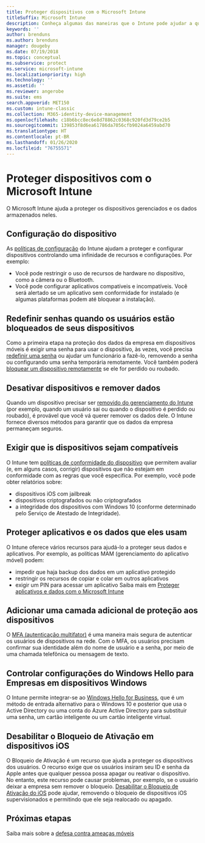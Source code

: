 ```yaml
---
title: Proteger dispositivos com o Microsoft Intune
titleSuffix: Microsoft Intune
description: Conheça algumas das maneiras que o Intune pode ajudar a que proteger seus dispositivos contra acesso não autorizado e outras ameaças.
keywords: ''
author: brenduns
ms.author: brenduns
manager: dougeby
ms.date: 07/19/2018
ms.topic: conceptual
ms.subservice: protect
ms.service: microsoft-intune
ms.localizationpriority: high
ms.technology: ''
ms.assetid: ''
ms.reviewer: angerobe
ms.suite: ems
search.appverid: MET150
ms.custom: intune-classic
ms.collection: M365-identity-device-management
ms.openlocfilehash: c18b6bcc8ec6e8d78862c0368c920fd3d79ce2b5
ms.sourcegitcommit: 139853f8d6ea61786da7056cfb9024a6459abd70
ms.translationtype: HT
ms.contentlocale: pt-BR
ms.lasthandoff: 01/26/2020
ms.locfileid: "76755571"
---
```

# <a name="protect-devices-with-microsoft-intune"></a>Proteger dispositivos com o Microsoft Intune

O Microsoft Intune ajuda a proteger os dispositivos gerenciados e os dados armazenados neles.

## <a name="device-configuration"></a>Configuração do dispositivo
As [políticas de configuração](../configuration/device-profiles.md) do Intune ajudam a proteger e configurar dispositivos controlando uma infinidade de recursos e configurações. Por exemplo:

- Você pode restringir o uso de recursos de hardware no dispositivo, como a câmera ou o Bluetooth.
- Você pode configurar aplicativos compatíveis e incompatíveis. Você será alertado se um aplicativo sem conformidade for instalado (e algumas plataformas podem até bloquear a instalação).

## <a name="reset-passcodes-when-users-are-locked-out-of-their-devices"></a>Redefinir senhas quando os usuários estão bloqueados de seus dispositivos
Como a primeira etapa na proteção dos dados da empresa em dispositivos móveis é exigir uma senha para usar o dispositivo, às vezes, você precisa [redefinir uma senha](../remote-actions/device-passcode-reset.md) ou ajudar um funcionário a fazê-lo, removendo a senha ou configurando uma senha temporária remotamente. Você também poderá [bloquear um dispositivo remotamente](../remote-actions/device-remote-lock.md) se ele for perdido ou roubado.

## <a name="retire-devices-and-remove-data"></a>Desativar dispositivos e remover dados
Quando um dispositivo precisar ser [removido do gerenciamento do Intune](../remote-actions/devices-wipe.md) (por exemplo, quando um usuário sai ou quando o dispositivo é perdido ou roubado), é provável que você vá querer remover os dados dele. O Intune fornece diversos métodos para garantir que os dados da empresa permaneçam seguros.

## <a name="require-devices-to-be-compliant"></a>Exigir que is dispositivos sejam compatíveis
O Intune tem [políticas de conformidade do dispositivo](device-compliance-get-started.md) que permitem avaliar (e, em alguns casos, corrigir) dispositivos que não estejam em conformidade com as regras que você especifica. Por exemplo, você pode obter relatórios sobre:
- dispositivos iOS com jailbreak
- dispositivos criptografados ou não criptografados
- a integridade dos dispositivos com Windows 10 (conforme determinado pelo Serviço de Atestado de Integridade).

## <a name="protect-apps-and-the-data-they-use"></a>Proteger aplicativos e os dados que eles usam
O Intune oferece vários recursos para ajudá-lo a proteger seus dados e aplicativos. Por exemplo, as políticas MAM (gerenciamento do aplicativo móvel) podem:
- impedir que haja backup dos dados em um aplicativo protegido
- restringir os recursos de copiar e colar em outros aplicativos
- exigir um PIN para acessar um aplicativo Saiba mais em [Proteger aplicativos e dados com o Microsoft Intune](../apps/app-protection-policy.md)

## <a name="add-an-additional-layer-of-protection-to-devices"></a>Adicionar uma camada adicional de proteção aos dispositivos
O [MFA (autenticação multifator)](../enrollment/multi-factor-authentication.md) é uma maneira mais segura de autenticar os usuários de dispositivos na rede.  Com o MFA, os usuários precisam confirmar sua identidade além do nome de usuário e a senha, por meio de uma chamada telefônica ou mensagem de texto.

## <a name="control-windows-hello-for-business-settings-on-windows-devices"></a>Controlar configurações do Windows Hello para Empresas em dispositivos Windows
O Intune permite integrar-se ao [Windows Hello for Business](windows-hello.md), que é um método de entrada alternativo para o Windows 10 e posterior que usa o Active Directory ou uma conta do Azure Active Directory para substituir uma senha, um cartão inteligente ou um cartão inteligente virtual.

## <a name="disable-activation-lock-on-ios-devices"></a>Desabilitar o Bloqueio de Ativação em dispositivos iOS
O Bloqueio de Ativação é um recurso que ajuda a proteger os dispositivos dos usuários. O recurso exige que os usuários insiram seu ID e senha da Apple antes que qualquer pessoa possa apagar ou reativar o dispositivo. No entanto, este recurso pode causar problemas, por exemplo, se o usuário deixar a empresa sem remover o bloqueio. [Desabilitar o Bloqueio de Ativação do iOS](../remote-actions/device-activation-lock-disable.md) pode ajudar, removendo o bloqueio de dispositivos iOS supervisionados e permitindo que ele seja realocado ou apagado.

## <a name="next-steps"></a>Próximas etapas

Saiba mais sobre a [defesa contra ameaças móveis](mobile-threat-defense.md)
